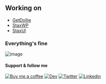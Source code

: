 ## Working on
* [GetDollie](https://getdollie.com)
* [StaxWP](https://staxwp.com)
* [StaxUI](https://staxui.com)

### Everything's fine

![image](https://github.com/geowrgetudor/me/blob/main/the-it-crowd-moss.gif)

#### Support & follow me
[![Buy me a coffee](https://img.shields.io/badge/Buy_Me_A_Coffee-FFDD00?style=for-the-badge&logo=buy-me-a-coffee&logoColor=black)](https://www.buymeacoffee.com/geowrgetudor) [![Dev](https://img.shields.io/badge/dev.to-0A0A0A?style=for-the-badge&logo=devdotto&logoColor=white)](https://dev.to/geowrgetudor) [![Twitter](https://img.shields.io/badge/Twitter-1DA1F2?style=for-the-badge&logo=twitter&logoColor=white)](https://twitter.com/geowrgetudor) [![Linkedin](https://img.shields.io/badge/LinkedIn-0077B5?style=for-the-badge&logo=linkedin&logoColor=white)](https://linkedin.com/in/geowrgetudor)
